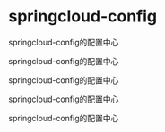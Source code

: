 # springcloud-config
springcloud-config的配置中心

springcloud-config的配置中心

springcloud-config的配置中心

springcloud-config的配置中心

springcloud-config的配置中心
